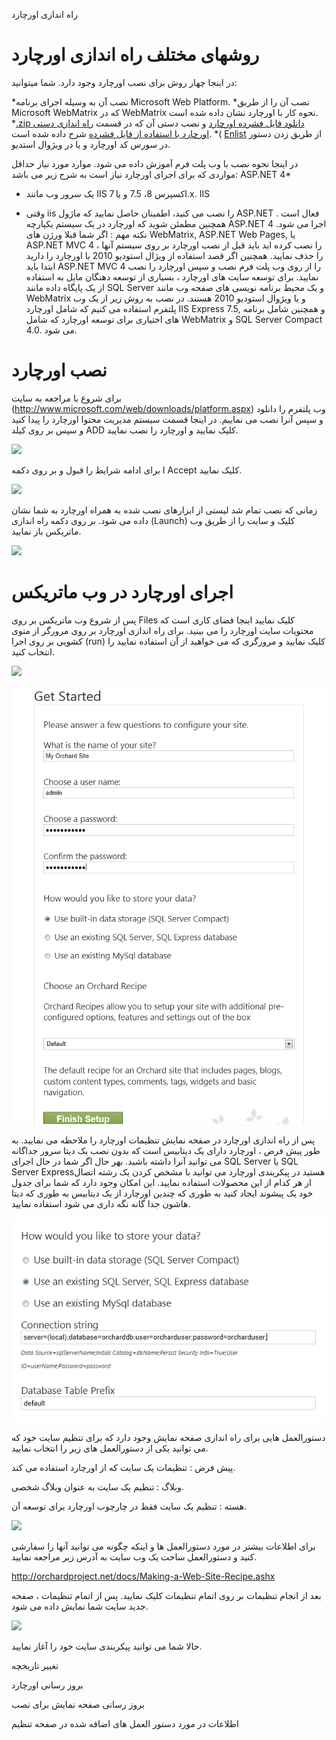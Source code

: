 راه اندازی اورچارد 

# روشهای مختلف راه اندازی اورچارد
در اینجا چهار روش برای نصب اورچارد وجود دارد. شما میتوانید: 

*نصب آن به وسیله اجرای برنامه  Microsoft Web Platform.
*نصب آن را از طریق Microsoft WebMatrix که در WebMatrix نحوه کار با اورچارد نشان داده شده است.
*[.zip دانلود فایل فشرده اورچارد](http://orchard.codeplex.com/) و نصب دستی آن که در قسمت [راه اندازی دستی اورچارد با استفاده از فایل فشرده](راه-اندازی-دستی-اورچارد-با-استفاده-از-فایل-فشرده) شرح داده شده است.
*( [Enlist](Setting-up-a-source-enlistment) از طریق زدن دستور در سورس کد اورچارد و یا در ویژوال استدیو.

در اینجا نحوه نصب با وب پلت فرم آموزش داده می شود.
موارد مورد نیاز
حداقل مواردی که برای اجرای اورچارد نیاز است به شرح زیر می باشد:
ASP.NET 4*  
* یک سرور وب مانند IIS اکسپرس 8، 7.5 و یا 7.x. IIS
-	وقتی iis  را نصب می کنید، اطمینان حاصل نمایید که ماژول ASP.NET فعال است . همچنین مطمئن شوید که اورچارد در یک سیستم یکپارچه ASP.NET 4 اجرا می شود.
نکته مهم : اگر شما قبلا ورژن های WebMatrix, ASP.NET Web Pages,  یا  ASP.NET MVC 4 ، را نصب کرده اید باید قبل از نصب اورچارد بر روی سیستم آنها را حذف نمایید.
همچنین اگر قصد استفاده  از ویژال استودیو 2010 با اورچارد را دارید ابتدا باید ASP.NET MVC 4 را از روی وب پلت فرم نصب و سپس اورچارد را نصب نمایید. 
برای توسعه سایت های اورچارد ، بسیاری از توسعه دهنگان مایل به استفاده از یک پایگاه داده مانند SQL Server و یک محیط برنامه نویسی های صفحه وب مانند WebMatrix  و یا ویژوال استودیو 2010 هستند.
در نصب به روش زیر از یک وب پلتفرم استفاده می کنیم که شامل اورچارد IIS Express 7.5, و همچنین شامل برنامه های اختیاری برای توسعه اورچارد که شامل  WebMatrix  و SQL Server Compact 4.0. می شود.
# نصب اورچارد
برای شروع با مراجعه به سایت (http://www.microsoft.com/web/downloads/platform.aspx) وب پلتفرم را دانلود و سپس آنرا نصب می نماییم.
در اینجا قسمت سیستم مدیریت محتوا اورچارد را پیدا کنید و سپس بر روی کیلد ADD کلیک نمایید و اورچارد را نصب نمایید.


![](../Upload/screenshots_675/webpi_install_675.png)

برای ادامه شرایط را قبول و بر روی دکمه I Accept  کلیک نمایید.

![](../Upload/screenshots_675/Install_acceptterms.png)

زمانی که نصب تمام شد لیستی از ابزارهای نصب شده به همراه اورچارد به شما نشان داده می شود. بر روی دکمه راه اندازی (Launch) کلیک  و سایت را از طریق وب ماتریکس باز نمایید.

![](../Upload/screenshots_675/Install_success.png)

# اجرای اورچارد در وب ماتریکس
پس از شروع وب ماتریکس بر روی Files کلیک نمایید اینجا فضای کاری است که محتویات سایت اورچارد را می بینید.
برای راه اندازی اورچارد بر روی مرورگر از منوی کشویی بر روی اجرا (run) کلیک نمایید و مرورگری که می خواهید از آن استفاده نمایید را انتخاب کنید.

![](../Upload/screenshots_675/launch_Orchard_WebMatrix_675.png)

![](../Upload/screenshots/get_started_dialog_1.png)

پس از راه اندازی اورچارد در صفحه نمایش تنظیمات اورچارد را ملاحظه می نمایید.
به طور پیش فرض ، اورچارد دارای یک دیتابیس است که بدون نصب یک دیتا سرور جداگانه می توانید آنرا داشته باشید.
بهر حال اگر شما در حال اجرای SQL Server  یا  SQL Server Expressهستید در پیکربندی اورچارد می توانید با مشخص کردن یک رشته اتصال از هر کدام از این محصولات استفاده نمایید.
این امکان وجود دارد که شما برای جدول خود یک پیشوند ایجاد کنید به طوری که چندین اورچارد از یک دیتابیس به طوری که دیتا هاشون جدا گانه نگه داری می شود استفاده نمایید.

![](../Upload/screenshots_85/setup_sqlserver.png)


دستورالعمل هایی برای راه اندازی صفحه نمایش وجود دارد که  برای تنظیم  سایت خود که می توانید یکی از دستورالعمل های زیر را انتخاب نمایید.

پیش فرض : تنظیمات یک سایت که از اورچارد استفاده می کند.

وبلاگ : تنظیم یک سایت به عنوان وبلاگ شخصی.

هسته : تنظیم یک سایت فقط در چارچوب اورچارد برای توسعه آن.

![](../Upload/screenshots/get_started_recipe.png) 

برای اطلاعات بیشتر در مورد دستورالعمل ها و اینکه چگونه می توانید آنها را سفارشی کنید و دستورالعمل ساخت یک وب سایت به آدرس زیر مراجعه نمایید.

http://orchardproject.net/docs/Making-a-Web-Site-Recipe.ashx

بعد از انجام  تنظیمات بر روی اتمام تنظیمات کلیک نمایید. پس از اتمام تنظیمات  ، صفحه جدید سایت شما نمایش داده می شود.

![](../Upload/screenshots_675/playground_new_page_675_1.png)

حالا شما می توانید پیکربندی سایت خود را آغاز نمایید.

تغییر تاریخچه

بروز رسانی اورچارد

بروز رسانی صفحه نمایش برای نصب

اطلاعات در مورد دستور العمل های اضافه شده در صفحه تنظیم 
